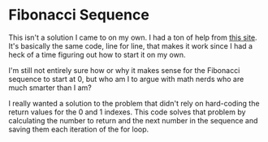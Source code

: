 # Fibonacci Sequence

This isn't a solution I came to on my own. I had a ton of help from [this site](https://www.dotnetperls.com/fibonacci). It's basically the same code, line for line, that makes it work since I had a heck of a time figuring out how to start it on my own.

I'm still not entirely sure how or why it makes sense for the Fibonacci sequence to start at 0, but who am I to argue with math nerds who are much smarter than I am? 

I really wanted a solution to the problem that didn't rely on hard-coding the return values for the 0 and 1 indexes. This code solves that problem by calculating the number to return and the next number in the sequence and saving them each iteration of the for loop.
